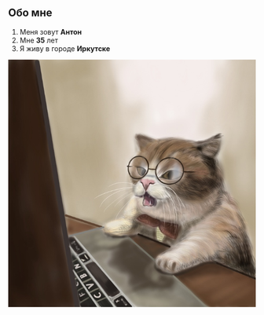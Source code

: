 ## Обо мне 

1. Меня зовут **Антон**
2. Мне **35** лет
3. Я живу в городе **Иркутске**

![alt text][def]

[def]: 1713292344183894886.jpg
